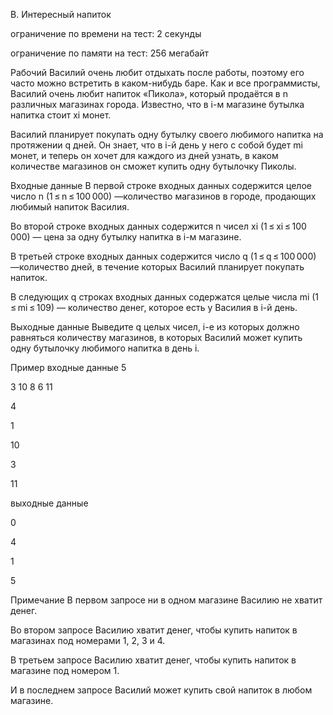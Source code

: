 B. Интересный напиток

ограничение по времени на тест: 2 секунды

ограничение по памяти на тест: 256 мегабайт

Рабочий Василий очень любит отдыхать после работы, поэтому его часто можно встретить в каком-нибудь баре. Как и все программисты, Василий очень любит напиток «Пикола», который продаётся в n различных магазинах города. Известно, что в i-м магазине бутылка напитка стоит xi монет.

Василий планирует покупать одну бутылку своего любимого напитка на протяжении q дней. Он знает, что в i-й день у него с собой будет mi монет, и теперь он хочет для каждого из дней узнать, в каком количестве магазинов он сможет купить одну бутылочку Пиколы.

Входные данные
В первой строке входных данных содержится целое число n (1 ≤ n ≤ 100 000) —количество магазинов в городе, продающих любимый напиток Василия.

Во второй строке входных данных содержится n чисел xi (1 ≤ xi ≤ 100 000) — цена за одну бутылку напитка в i-м магазине.

В третьей строке входных данных содержится число q (1 ≤ q ≤ 100 000) —количество дней, в течение которых Василий планирует покупать напиток.

В следующих q строках входных данных содержатся целые числа mi (1 ≤ mi ≤ 109) — количество денег, которое есть у Василия в i-й день.

Выходные данные
Выведите q целых чисел, i-е из которых должно равняться количеству магазинов, в которых Василий может купить одну бутылочку любимого напитка в день i.

Пример
входные данные
5

3 10 8 6 11

4

1

10

3

11

выходные данные

0

4

1

5

Примечание
В первом запросе ни в одном магазине Василию не хватит денег.

Во втором запросе Василию хватит денег, чтобы купить напиток в магазинах под номерами 1, 2, 3 и 4.

В третьем запросе Василию хватит денег, чтобы купить напиток в магазине под номером 1.

И в последнем запросе Василий может купить свой напиток в любом магазине.
